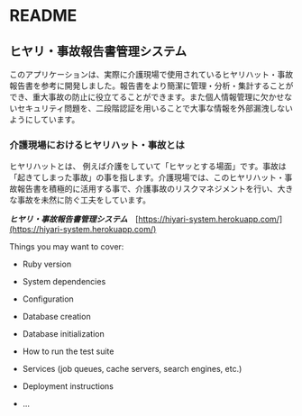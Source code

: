 # README
## ヒヤリ・事故報告書管理システム
このアプリケーションは、実際に介護現場で使用されているヒヤリハット・事故報告書を参考に開発しました。報告書をより簡潔に管理・分析・集計することができ、重大事故の防止に役立てることができます。また個人情報管理に欠かせないセキュリティ問題を、二段階認証を用いることで大事な情報を外部漏洩しないようにしています。

### 介護現場におけるヒヤリハット・事故とは
ヒヤリハットとは、 例えば介護をしていて「ヒヤッとする場面」です。事故は「起きてしまった事故」の事を指します。介護現場では、このヒヤリハット・事故報告書を積極的に活用する事で、介護事故のリスクマネジメントを行い、大きな事故を未然に防ぐ工夫をしています。

***ヒヤリ・事故報告書管理システム***　[https://hiyari-system.herokuapp.com/](https://hiyari-system.herokuapp.com/)



Things you may want to cover:

* Ruby version

* System dependencies

* Configuration

* Database creation

* Database initialization

* How to run the test suite

* Services (job queues, cache servers, search engines, etc.)

* Deployment instructions

* ...

